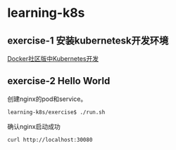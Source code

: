 # learning-k8s

## exercise-1 安装kubernetesk开发环境

[Docker社区版中Kubernetes开发](https://yq.aliyun.com/articles/508460?spm=a2c4e.11153940.blogcont221687.18.7dd577330pWyXO)

## exercise-2 Hello World

创建nginx的pod和service。

```bash
learning-k8s/exercise$ ./run.sh
```

确认nginx启动成功

```bash
curl http://localhost:30080
```

